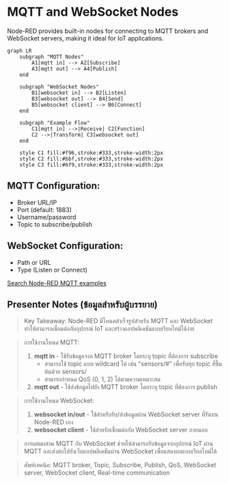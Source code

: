 # MQTT and WebSocket Nodes

Node-RED provides built-in nodes for connecting to MQTT brokers and WebSocket servers, making it ideal for IoT applications.

```mermaid
graph LR
    subgraph "MQTT Nodes"
        A1[mqtt in] --> A2[Subscribe]
        A3[mqtt out] --> A4[Publish]
    end
    
    subgraph "WebSocket Nodes"
        B1[websocket in] --> B2[Listen]
        B3[websocket out] --> B4[Send]
        B5[websocket client] --> B6[Connect]
    end
    
    subgraph "Example Flow"
        C1[mqtt in] -->|Receive| C2[Function]
        C2 -->|Transform| C3[websocket out]
    end
    
    style C1 fill:#f96,stroke:#333,stroke-width:2px
    style C2 fill:#bbf,stroke:#333,stroke-width:2px
    style C3 fill:#6f9,stroke:#333,stroke-width:2px
```

## MQTT Configuration:
- Broker URL/IP
- Port (default: 1883)
- Username/password
- Topic to subscribe/publish

## WebSocket Configuration:
- Path or URL
- Type (Listen or Connect)

[Search Node-RED MQTT examples](https://www.google.com/search?q=node-red+mqtt+websocket+examples&tbm=isch)

## Presenter Notes (ข้อมูลสำหรับผู้บรรยาย)

> Key Takeaway: Node-RED มีโหนดสำเร็จรูปสำหรับ MQTT และ WebSocket ทำให้สามารถเชื่อมต่อกับอุปกรณ์ IoT และสร้างแอปพลิเคชันแบบเรียลไทม์ได้ง่าย

> การใช้งานโหนด MQTT:
> 1. **mqtt in** - ใช้รับข้อมูลจาก MQTT broker โดยระบุ topic ที่ต้องการ subscribe
>    - สามารถใช้ topic แบบ wildcard ได้ เช่น "sensors/#" เพื่อรับทุก topic ที่ขึ้นต้นด้วย sensors/
>    - สามารถกำหนด QoS (0, 1, 2) ได้ตามความเหมาะสม
> 2. **mqtt out** - ใช้ส่งข้อมูลไปยัง MQTT broker โดยระบุ topic ที่ต้องการ publish

> การใช้งานโหนด WebSocket:
> 1. **websocket in/out** - ใช้สำหรับรับ/ส่งข้อมูลผ่าน WebSocket server ที่รันบน Node-RED เอง
> 2. **websocket client** - ใช้สำหรับเชื่อมต่อกับ WebSocket server ภายนอก

> การผสมผสาน MQTT กับ WebSocket ช่วยให้สามารถรับข้อมูลจากอุปกรณ์ IoT ผ่าน MQTT และส่งต่อไปยังเว็บแอปพลิเคชันผ่าน WebSocket เพื่อแสดงผลแบบเรียลไทม์ได้

> ศัพท์เทคนิค: MQTT broker, Topic, Subscribe, Publish, QoS, WebSocket server, WebSocket client, Real-time communication
